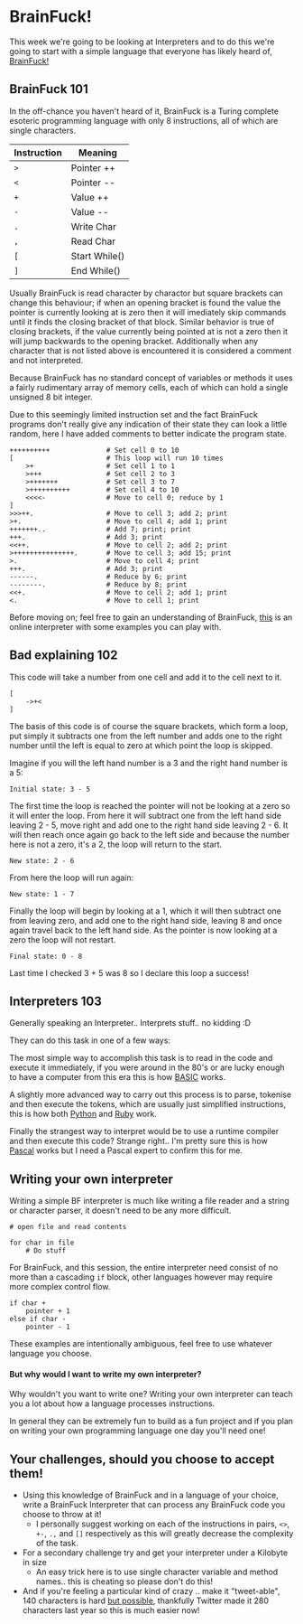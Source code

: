 # BrainFuck!

This week we're going to be looking at Interpreters and to do this we're going to start with a simple language that everyone has likely heard of, [BrainFuck!](https://en.wikipedia.org/wiki/Brainfuck)

## BrainFuck 101

In the off-chance you haven't heard of it, BrainFuck is a Turing complete esoteric programming language with only 8 instructions, all of which are single characters.

Instruction | Meaning
------------|--------
`>` | Pointer ++
`<` | Pointer --
`+` | Value ++
`-` | Value --
`.` | Write Char
`,` | Read Char
`[` | Start While()
`]` | End While()

Usually BrainFuck is read character by charactor but square brackets can change this behaviour; if when an opening bracket is found the value the pointer is currently looking at is zero then it will imediately skip commands until it finds the closing bracket of that block.  Similar behavior is true of closing brackets, if the value currently being pointed at is not a zero then it will jump backwards to the opening bracket.  Additionally when any character that is not listed above is encountered it is considered a comment and not interpreted.

Because BrainFuck has no standard concept of variables or methods it uses a fairly rudimentary array of memory cells, each of which can hold a single unsigned 8 bit integer.

Due to this seemingly limited instruction set and the fact BrainFuck programs don't really give any indication of their state they can look a little random, here I have added comments to better indicate the program state.

```BrainFuck
++++++++++              # Set cell 0 to 10
[                       # This loop will run 10 times
    >+                  # Set cell 1 to 1
    >+++                # Set cell 2 to 3
    >+++++++            # Set cell 3 to 7
    >++++++++++         # Set cell 4 to 10
    <<<<-               # Move to cell 0; reduce by 1
]
>>>++.                  # Move to cell 3; add 2; print
>+.                     # Move to cell 4; add 1; print
+++++++..               # Add 7; print; print
+++.                    # Add 3; print
<<++.                   # Move to cell 2; add 2; print
>+++++++++++++++.       # Move to cell 3; add 15; print
>.                      # Move to cell 4; print
+++.                    # Add 3; print
------.                 # Reduce by 6; print
--------.               # Reduce by 8; print
<<+.                    # Move to cell 2; add 1; print
<.                      # Move to cell 1; print
```

Before moving on; feel free to gain an understanding of BrainFuck, [this](https://copy.sh/brainfuck/) is an online interpreter with some examples you can play with.

## Bad explaining 102

This code will take a number from one cell and add it to the cell next to it.

```BrainFuck
[
    ->+<
]
```

The basis of this code is of course the square brackets, which form a loop, put simply it subtracts one from the left number and adds one to the right number until the left is equal to zero at which point the loop is skipped.

Imagine if you will the left hand number is a 3 and the right hand number is a 5:

```
Initial state: 3 - 5
```

The first time the loop is reached the pointer will not be looking at a zero so it will enter the loop.  From here it will subtract one from the left hand side leaving 2 - 5, move right and add one to the right hand side leaving 2 - 6.  It will then reach once again go back to the left side and because the number here is not a zero, it's a 2, the loop will return to the start.

```
New state: 2 - 6
```

From here the loop will run again:

```
New state: 1 - 7
```

Finally the loop will begin by looking at a 1, which it will then subtract one from leaving zero, and add one to the right hand side, leaving 8 and once again travel back to the left hand side.  As the pointer is now looking at a zero the loop will not restart.

```
Final state: 0 - 8
```

Last time I checked 3 + 5 was 8 so I declare this loop a success!

## Interpreters 103

Generally speaking an Interpreter.. Interprets stuff.. no kidding :D

They can do this task in one of a few ways:

The most simple way to accomplish this task is to read in the code and execute it immediately, if you were around in the 80's or are lucky enough to have a computer from this era this is how [BASIC](https://en.wikipedia.org/wiki/BASIC) works.

A slightly more advanced way to carry out this process is to parse, tokenise and then execute the tokens, which are usually just simplified instructions, this is how both [Python](http://www.bash.org/?400459) and [Ruby](https://en.wikipedia.org/wiki/Ruby_(programming_language)) work.

Finally the strangest way to interpret would be to use a runtime compiler and then execute this code?  Strange right.. I'm pretty sure this is how [Pascal](https://en.wikipedia.org/wiki/Pascal_(programming_language)) works but I need a Pascal expert to confirm this for me.

## Writing your own interpreter

Writing a simple BF interpreter is much like writing a file reader and a string or character parser, it doesn't need to be any more difficult.

```
# open file and read contents

for char in file
    # Do stuff
```

For BrainFuck, and this session, the entire interpreter need consist of no more than a cascading `if` block, other languages however may require more complex control flow.

```
if char +
    pointer + 1
else if char -
    pointer - 1
```

These examples are intentionally ambiguous, feel free to use whatever language you choose.

#### But why would I want to write my own interpreter?

Why wouldn't you want to write one?  Writing your own interpreter can teach you a lot about how a language processes instructions.

In general they can be extremely fun to build as a fun project and if you plan on writing your own programming language one day you'll need one!

## Your challenges, should you choose to accept them!

* Using this knowledge of BrainFuck and in a language of your choice, write a BrainFuck Interpreter that can process any BrainFuck code you choose to throw at it!
    * I personally suggest working on each of the instructions in pairs, `<>`, `+-`, `.,` and `[]` respectively as this will greatly decrease the complexity of the task.
* For a secondary challenge try and get your interpreter under a Kilobyte in size
    * An easy trick here is to use single character variable and method names.. this is cheating so please don't do this!
* And if you're feeling a particular kind of crazy .. make it "tweet-able", 140 characters is hard [but possible](http://www.danielvik.com/2016/02/tweetable-brainfuck-interpreter-in-c.html), thankfully Twitter made it 280 characters last year so this is much easier now!
